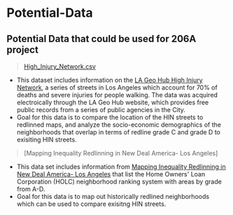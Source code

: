 # Potential-Data
## Potential Data that could be used for 206A project
> [High_Injury_Network.csv](https://github.com/paotirado/Potential-Data/files/7270822/High_Injury_Network.csv)
* This dataset includes information on the [LA Geo Hub High Injury Network](https://geohub.lacity.org/datasets/ladot::high-injury-network-2/explore?location=34.019486%2C-118.405852%2C10.81), a series of streets in Los Angeles which account for 70% of deaths and severe injuries for people walking. The data was acquired electroically through the LA Geo Hub website, which provides free public records from a series of public agencies in the City. 
* Goal for this data is to compare the location of the HIN streets to redlinned maps, and analyze the socio-economic demographics of the neighborhoods that overlap in terms of redline grade C and grade D to exisiting HIN streets. 
>[Mapping Inequality Redlinning in New Deal America- Los Angeles]
* This data set includes information from [Mapping Inequality Redlinning in New Deal America- Los Angeles](https://dsl.richmond.edu/panorama/redlining/#loc=11/33.946/-118.268&city=los-angeles-ca) that list the Home Owners' Loan Corporation (HOLC) neighborhood ranking system with areas by grade  from A-D. 
* Goal for this data is to map out historically redlined neighborhoods which can be used to compare exisitng HIN streets. 
